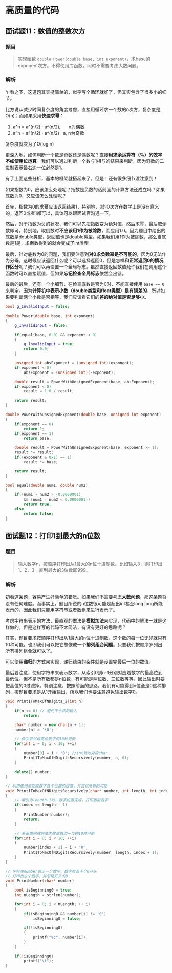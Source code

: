 # 高质量的代码

## 面试题11：数值的整数次方

### 题目

> 实现函数 `double Power(double base, int exponent)`，求base的exponent次方。不得使用库函数，同时不需要考虑大数问题。

### 解析

乍看之下，这道题其实挺简单的，似乎写个循环就好了，但其实包含了很多小的细节。

比方说从减少时间复杂度的角度考虑，直接用循环求一个数的n次方，复杂度是O(n)；而如果采用**快速求幂**：

1. a^n = a^(n/2) · a^(n/2),&ensp;&ensp;&ensp; n为偶数
2. a^n = a^(n/2) · a^(n/2) · a, n为奇数

复杂度就变为了O(log n)

更深入地，如何判断一个数是奇数还是偶数呢？直接**用求余运算符（%）的效率不如使用位运算**。我们可以通过判断一个数与1相与的结果来判断，因为奇数的二进制表示最右边一位必然是1。

有了上面这些分析，基本的框架就搭起来了。但是！还有很多细节没注意到！

如果指数为0，应该怎么处理呢？指数是负数的话前面的计算方法还成立吗？如果底数为0，又应该怎么处理呢？

首先，指数为0的求幂应该返回结果1，特别地，0的0次方在数学上是没有意义的，返回0或者1都可以，具体可以跟面试官沟通一下。

然后，对于指数为负的状况，我们可以先把指数变为绝对值，然后求幂，最后取倒数即可。特别地，取倒数时**不应该用1作为被除数**，而应用1.0。因为题目中给出的底数是double类型，返回值也是double类型。如果我们用1作为被除数，那么当底数是1是，求倒数得到的就会变成了int类型。

最后，针对底数为0的问题，我们要注意到**对0求负数幂是不可能的**，因为0无法作为分母。这时候应该返回什么呢？可以选择返回0，但是怎样**和正常返回0的情况作区分**呢？我们可以再设置一个全局标志。虽然直接返回数值允许我们在调用这个函数时可以直接赋值，但如果**忘记检查全局标志**依然会出错。

最后的最后，还有一个小细节，在检查底数是否为0时，不能直接使用 `base == 0` 来判定。因为**计算机中表示小数（double类型和float类型）是有误差的**，所以如果要判断两个小数是否相等，我们应该看它们的**差的绝对值是否足够小**。

```c++
bool g_InvalidInput = false;

double Power(double base, int exponent)
{
    g_InvalidInput = false;

    if(equal(base, 0.0) && exponent < 0)
    {
        g_InvalidInput = true;
        return 0.0;
    }

    unsigned int absExponent = (unsigned int)(exponent);
    if(exponent < 0)
        absExponent = (unsigned int)(-exponent);

    double result = PowerWithUnsignedExponent(base, absExponent);
    if(exponent < 0)
        result = 1.0 / result;

    return result;
}

double PowerWithUnsignedExponent(double base, unsigned int exponent)
{
    if(exponent == 0)
        return 1;
    if(exponent == 1)
        return base;

    double result = PowerWithUnsignedExponent(base, exponent >> 1);
    result *= result;
    if((exponent & 0x1) == 1)
        result *= base;

    return result;
}

bool equal(double num1, double num2)
{
    if((num1 - num2 > -0.0000001)
        && (num1 - num2 < 0.0000001))
        return true;
    else
        return false;
}
```

## 面试题12：打印1到最大的n位数

### 题目

> 输入数字n，按顺序打印出从1最大的n位十进制数。比如输入3，则打印出1、2、3一直到最大的3位数即999。

### 解析

初看这条题，容易产生好简单的错觉。如果我们不需要考虑**大数问题**，那这条题将没有任何难度。而事实上，题目所说的n位数很可能是超出int甚至long long所能表示的，因此我们只能用字符串或者数组来进行表示了。

考虑字符串表示的方法，最直观的做法是**模拟加法**来实现，代码中的解法一就是这样做的。但是这样写的代码不太简洁，有没有更好的思路呢？

其实，题目要求按顺序打印出从1最大的n位十进制数，这个数的每一位无非就只有10种可能，也即我们可以把它想像成一个**排列组合问题**。只要我们按顺序罗列出所有排列组合就可以了。

可以使用**递归**的方式来实现，递归结束的条件就是设置完最后一位的数值。

最后要注意，使用字符串来表示数字，从索引0到n-1分别对应着数字的最高位到最低位。但不是所有数都是n位数，有可能是两位数、三位数等等，因此输出时要把高位的0过滤掉。特别注意，按照前面的思路，我们有可能得到n位全是0这种排列，按题目要求是从1开始输出，所以我们也要注意避免输出数字0。

```c++
void Print1ToMaxOfNDigits_2(int n)
{
    if(n <= 0) // 避免不合法的输入
        return;

    char* number = new char[n + 1];
    number[n] = '\0';

    // 依次尝试最高位数字的10种可能
    for(int i = 0; i < 10; ++i)
    {
        number[0] = i + '0'; //int转为对应char
        Print1ToMaxOfNDigitsRecursively(number, n, 0);
    }

    delete[] number;
}

// 利用递归来完成数字各个位置的设置，并尝试所有的可能
void Print1ToMaxOfNDigitsRecursively(char* number, int length, int index)
{
    // 索引为length-1时，数字设置完成，打印当前数字
    if(index == length - 1)
    {
        PrintNumber(number);
        return;
    }

    // 未设置完成则依次尝试右边一位的10种可能
    for(int i = 0; i < 10; ++i)
    {
        number[index + 1] = i + '0';
        Print1ToMaxOfNDigitsRecursively(number, length, index + 1);
    }
}

// 字符串number表示一个数字，数字有若干个0开头
// 打印出这个数字，并忽略开头的0
void PrintNumber(char* number)
{
    bool isBeginning0 = true;
    int nLength = strlen(number);

    for(int i = 0; i < nLength; ++ i)
    {
        if(isBeginning0 && number[i] != '0')
            isBeginning0 = false;

        if(!isBeginning0)
        {
            printf("%c", number[i]);
        }
    }

    if(!isBeginning0)
        printf("\t");
}
```
